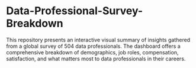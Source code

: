 # Data-Professional-Survey-Breakdown
This repository presents an interactive visual summary of insights gathered from a global survey of 504 data professionals. The dashboard offers a comprehensive breakdown of demographics, job roles, compensation, satisfaction, and what matters most to data professionals in their careers.

